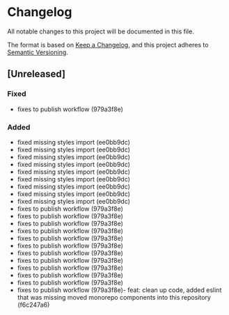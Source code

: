 # Changelog

All notable changes to this project will be documented in this file.

The format is based on [Keep a Changelog](https://keepachangelog.com/en/1.0.0/),
and this project adheres to [Semantic Versioning](https://semver.org/spec/v2.0.0.html).

## [Unreleased]


### Fixed

- fixes to publish workflow (979a3f8e)

### Added


- fixed missing styles import (ee0bb9dc)
- fixed missing styles import (ee0bb9dc)
- fixed missing styles import (ee0bb9dc)
- fixed missing styles import (ee0bb9dc)
- fixed missing styles import (ee0bb9dc)
- fixed missing styles import (ee0bb9dc)
- fixed missing styles import (ee0bb9dc)
- fixed missing styles import (ee0bb9dc)
- fixed missing styles import (ee0bb9dc)
- fixes to publish workflow (979a3f8e)
- fixes to publish workflow (979a3f8e)
- fixes to publish workflow (979a3f8e)
- fixes to publish workflow (979a3f8e)
- fixes to publish workflow (979a3f8e)
- fixes to publish workflow (979a3f8e)
- fixes to publish workflow (979a3f8e)
- fixes to publish workflow (979a3f8e)
- fixes to publish workflow (979a3f8e)
- fixes to publish workflow (979a3f8e)
- fixes to publish workflow (979a3f8e)
- fixes to publish workflow (979a3f8e)- feat: clean up code, added eslint that was missing moved monorepo components into this repository (f6c247a6)
